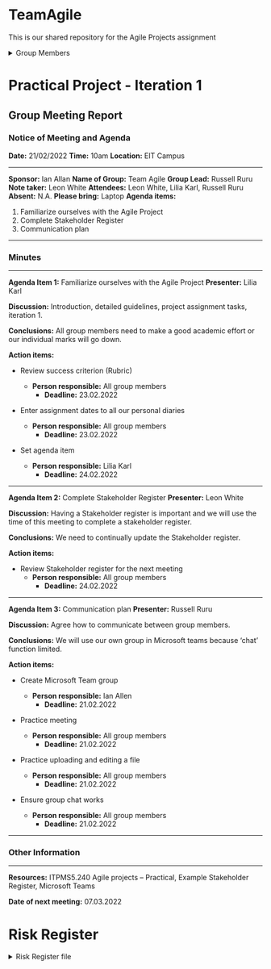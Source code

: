 # TeamAgile
This is our shared repository for the Agile Projects assignment 

<details>
  <summary>Group Members</summary>

* Russell Ruru
* Cole Yuile
* Lilia Karl 
</details>

# Practical Project - Iteration 1 
## Group Meeting Report
### Notice of Meeting and Agenda

**Date:** 21/02/2022
**Time:** 10am
**Location:** EIT Campus

---
**Sponsor:** Ian Allan
**Name of Group:** Team Agile
**Group Lead:** Russell Ruru
**Note taker:** Leon White
**Attendees:** Leon White, Lilia Karl, Russell Ruru
**Absent:** N.A.
**Please bring:** Laptop
**Agenda items:** 
1. Familiarize ourselves with the Agile Project
2. Complete Stakeholder Register
3. Communication plan

---
### Minutes
---
**Agenda Item 1:** Familiarize ourselves with the Agile Project
**Presenter:** Lilia Karl

**Discussion:**
Introduction, detailed guidelines, project assignment tasks, iteration 1. 

**Conclusions:**
All group members need to make a good academic effort or our individual marks will go down.

**Action items:**
* Review success criterion (Rubric)
	* **Person responsible:** All group members
		* **Deadline:** 23.02.2022

* Enter assignment dates to all our personal diaries
	* **Person responsible:** All group members
		* **Deadline:** 23.02.2022

* Set agenda item
	* **Person responsible:** Lilia Karl
		* **Deadline:** 24.02.2022
---
**Agenda Item 2:** Complete Stakeholder Register
**Presenter:** Leon White

**Discussion:** 
Having a Stakeholder register is important and we will use the time of this meeting to complete a stakeholder register.

**Conclusions:**
We need to continually update the Stakeholder register.

**Action items:**
* Review Stakeholder register for the next meeting
	* **Person responsible:** All group members
		* **Deadline:** 24.02.2022
---
**Agenda Item 3:** Communication plan
**Presenter:** Russell Ruru

**Discussion:** 
Agree how to communicate between group members.

**Conclusions:**
We will use our own group in Microsoft teams because ‘chat’ function limited.

**Action items:**
* Create Microsoft Team group 
	* **Person responsible:** Ian Allen 
		* **Deadline:** 21.02.2022

* Practice meeting
	* **Person responsible:** All group members
		*  **Deadline:** 21.02.2022

* Practice uploading and editing a file
	* **Person responsible:** All group members
		*  **Deadline:** 21.02.2022

* Ensure group chat works
	* **Person responsible:** All group members
		*  **Deadline:** 21.02.2022
---
### Other Information 
---
**Resources:**
ITPMS5.240 Agile projects – Practical, Example Stakeholder Register, Microsoft Teams

**Date of next meeting:**
07.03.2022


# Risk Register

<details>
  <summary>Risk Register file</summary>

| **ID** | **Date raised** | **Risk description** | **Likelihood of the risk occurring** | **Impact if the risk occurs** | **Severity** _Rating based on impact &amp; likelihood._ |  **Owner** _Person who will manage the risk._ |  **Mitigation action** _Actions to mitigate the risk e.g. reduce the likelihood._ | **Status** | **Useful resources** |
| --- | --- | --- | --- | --- | --- | --- | --- | --- | --- |
| 1 | [03-06-2021] | Project purpose and need is not well-defined. | Medium | High | High | Project Sponsor | Complete a business case if not already provided and ensure purpose is well defined on Project Charter and PID. | Open
| 2 | [15-03-2022] | Multiple channels of communication between team members are allowing for miscommunication and misunderstandings. | Medium | High | High | Team Members | Use one channel in MS Teams to communicate (&quot;General&quot;) instead of the chat function. | Closed |
 | 3 | [04-03-2022] | Group members may need to isolate due to Covid-19. | High | Medium | High | Team Members | Ensure that group members can access MS Teams while isolating at home. Plan for meetings to be online. | Open |
| 4 | [10-04-2022] | Aspects of the project are taking longer than expected to be completed. | Medium | Medium | Medium | Team Members | Improve communication between team members. Delegate responsibilities realistically. Ensure everyone completes tasks that have been trusted upon them. | Open |
| 5 | [10-04-2022] | Feature non completion by deadline – time spent on low priority tasks is reducing time available to work on the feature. | Medium | High | High | Team Members | Ensure that focus is placed on critical parts of each feature -follow the risk-adjusted backlog. Ensure that tasks are aligned with the critical deliverables for the project (the assignment rubric). | Open |
| 6 | [10-04-2022] | Budget constrains – not enough funds to cover extensive group meeting&#39;s costs. | Medium | High | High | Project Sponsor | Maximise efficiency of meetings by planning them beforehand in accordance with critical deliverables and group&#39;s progress. | Open |
| 7 | [06-05-2022] | Final product may be rejected by the client. | Low | High | Medium | Project Sponsor | Communicate regularly and keep client up to date with developments as per communication plan. | Open |
| 8 | [16-05-2022] | Equipment may fail (Laptops/Computers stop working) | Low | Medium | Medium | Team Members | Make sure each team member has a way to access teams/Github if the risk occurs. | Open |
</details> 
